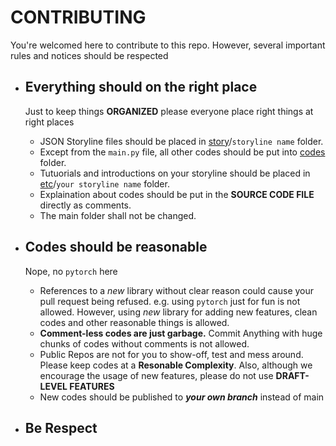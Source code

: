 
# CONTRIBUTING

You're welcomed here to contribute to this repo. However, several important rules and notices should be respected

- ## Everything should on the right place

  Just to keep things __ORGANIZED__ please everyone place right things at right places

  - JSON Storyline files should be placed in [story](/story/)/`storyline name` folder.
  - Except from the `main.py` file, all other codes should be put into [codes](/codes/) folder.
  - Tutuorials and introductions on your storyline should be placed in [etc](/etc/)/`your storyline name` folder.
  - Explaination about codes should be put in the __SOURCE CODE FILE__ directly as comments.
  - The main folder shall not be changed.

- ## Codes should be reasonable

  Nope, no `pytorch` here

  - References to a _new_ library without clear reason could cause your pull request being refused. e.g. using `pytorch` just for fun is not allowed. However, using _new_ library for adding new features, clean codes and other reasonable things is allowed.
  - __Comment-less codes are just garbage.__ Commit Anything with huge chunks of codes without comments is not allowed.
  - Public Repos are not for you to show-off, test and mess around. Please keep codes at a __Resonable Complexity__. Also, although we encourage the usage of new features, please do not use __DRAFT-LEVEL FEATURES__
  - New codes should be published to ___your own branch___ instead of main

- ## Be Respect
